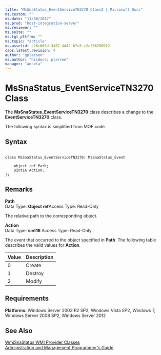 ```yaml
---
title: "MsSnaStatus_EventServiceTN3270 Class2 | Microsoft Docs"
ms.custom: ""
ms.date: "11/30/2017"
ms.prod: "host-integration-server"
ms.reviewer: ""
ms.suite: ""
ms.tgt_pltfrm: ""
ms.topic: "article"
ms.assetid: c26c603d-3487-4d42-b7e8-c2c2062809f2
caps.latest.revision: 4
author: "gplarsen"
ms.author: "hisdocs; plarsen"
manager: "anneta"
---
```

# MsSnaStatus_EventServiceTN3270 Class
The **MsSnaStatus_EventServiceTN3270** class describes a change to the **EventServiceTN3270** class.  
  
 The following syntax is simplified from MOF code.  
  
## Syntax  
  
```  
  
class MsSnaStatus_EventServiceTN3270: MsSnaStatus_Event  
  
    object ref Path;  
    sint16 Action;  
};  
```  
  
## Remarks  
 **Path**  
 Data Type: **Object ref**Access Type: Read-Only  
  
 The relative path to the corresponding object.  
  
 **Action**  
 Data Type: **sint16** Access Type: Read-Only  
  
 The event that occurred to the object specified in **Path**. The following table describes the valid values for **Action**.  
  
|Value|Description|  
|-----------|-----------------|  
|0|Create|  
|1|Destroy|  
|2|Modify|  
  
## Requirements  
 **Platforms**: Windows Server 2003 R2 SP2, Windows Vista SP2, Windows 7, Windows Server 2008 SP2, Windows Server 2012  
  
## See Also  
 [WmiSnaStatus WMI Provider Classes](../core/wmisnastatus-wmi-provider-classes1.md)   
 [Administration and Management Programmer's Guide](./administration-and-management-programmer-s-guide2.md)